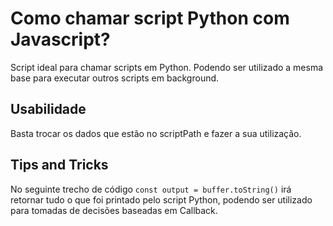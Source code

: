 # Como chamar script Python com Javascript?
Script ideal para chamar scripts em Python. Podendo ser utilizado a mesma base para executar outros scripts em background.

## Usabilidade 
Basta trocar os dados que estão no scriptPath e fazer a sua utilização.

## Tips and Tricks
No seguinte trecho de código ```const output = buffer.toString()``` irá retornar tudo o que foi printado pelo script Python, podendo ser utilizado para tomadas de decisões baseadas em Callback.
